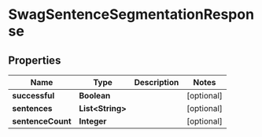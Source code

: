 
# SwagSentenceSegmentationResponse

## Properties
Name | Type | Description | Notes
------------ | ------------- | ------------- | -------------
**successful** | **Boolean** |  |  [optional]
**sentences** | **List&lt;String&gt;** |  |  [optional]
**sentenceCount** | **Integer** |  |  [optional]



